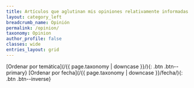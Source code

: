 ```yaml
---
title: Artículos que aglutinan mis opiniones relativamente informadas
layout: category_left
breadcrumb_name: Opinión
permalink: /opinion/
taxonomy: Opinion
author_profile: false
classes: wide
entries_layout: grid
---
```


[Ordenar por temática](/{{ page.taxonomy | downcase }}/){: .btn .btn--primary} [Ordenar por fecha](/{{ page.taxonomy | downcase }}/fecha/){: .btn .btn--inverse}
